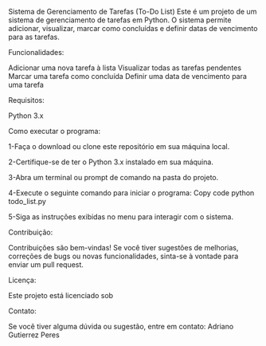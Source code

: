 Sistema de Gerenciamento de Tarefas (To-Do List)
Este é um projeto de um sistema de gerenciamento de tarefas em Python. O sistema permite adicionar, visualizar, marcar como concluídas e definir datas de vencimento para as tarefas.

Funcionalidades:

Adicionar uma nova tarefa à lista
Visualizar todas as tarefas pendentes
Marcar uma tarefa como concluída
Definir uma data de vencimento para uma tarefa

Requisitos:

Python 3.x

Como executar o programa:

1-Faça o download ou clone este repositório em sua máquina local.

2-Certifique-se de ter o Python 3.x instalado em sua máquina.

3-Abra um terminal ou prompt de comando na pasta do projeto.

4-Execute o seguinte comando para iniciar o programa:
Copy code
python todo_list.py

5-Siga as instruções exibidas no menu para interagir com o sistema.

Contribuição:

Contribuições são bem-vindas! Se você tiver sugestões de melhorias, correções de bugs ou novas funcionalidades, sinta-se à vontade para enviar um pull request.

Licença:

Este projeto está licenciado sob 

Contato:

Se você tiver alguma dúvida ou sugestão, entre em contato:
Adriano Gutierrez Peres
